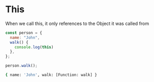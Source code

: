 # This

When we call this, it only references to the Object it was called from

```javascript
const person = {
  name: "John",
  walk() {
    console.log(this)
  },
};

person.walk();
```

```sh
{ name: 'John', walk: [Function: walk] }
```

